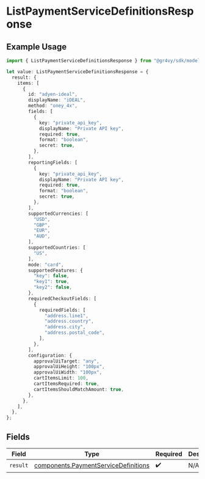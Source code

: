 # ListPaymentServiceDefinitionsResponse

## Example Usage

```typescript
import { ListPaymentServiceDefinitionsResponse } from "@gr4vy/sdk/models/operations";

let value: ListPaymentServiceDefinitionsResponse = {
  result: {
    items: [
      {
        id: "adyen-ideal",
        displayName: "iDEAL",
        method: "oney_4x",
        fields: [
          {
            key: "private_api_key",
            displayName: "Private API key",
            required: true,
            format: "boolean",
            secret: true,
          },
        ],
        reportingFields: [
          {
            key: "private_api_key",
            displayName: "Private API key",
            required: true,
            format: "boolean",
            secret: true,
          },
        ],
        supportedCurrencies: [
          "USD",
          "GBP",
          "EUR",
          "AUD",
        ],
        supportedCountries: [
          "US",
        ],
        mode: "card",
        supportedFeatures: {
          "key": false,
          "key1": true,
          "key2": false,
        },
        requiredCheckoutFields: [
          {
            requiredFields: [
              "address.line1",
              "address.country",
              "address.city",
              "address.postal_code",
            ],
          },
        ],
        configuration: {
          approvalUiTarget: "any",
          approvalUiHeight: "100px",
          approvalUiWidth: "100px",
          cartItemsLimit: 100,
          cartItemsRequired: true,
          cartItemsShouldMatchAmount: true,
        },
      },
    ],
  },
};
```

## Fields

| Field                                                                                        | Type                                                                                         | Required                                                                                     | Description                                                                                  |
| -------------------------------------------------------------------------------------------- | -------------------------------------------------------------------------------------------- | -------------------------------------------------------------------------------------------- | -------------------------------------------------------------------------------------------- |
| `result`                                                                                     | [components.PaymentServiceDefinitions](../../models/components/paymentservicedefinitions.md) | :heavy_check_mark:                                                                           | N/A                                                                                          |